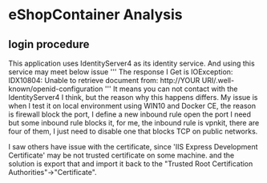 # eShopContainer Analysis

## login procedure
   This application uses IdentityServer4 as its identity service. And using this service may meet below issue
   '''
   The response I Get is IOException: IDX10804: Unable to retrieve document from: http://YOUR URI/.well-known/openid-configuration
   '''
   It means you can not contact with the IdentityServer4 I think, but the reason why this happens differs. My issue is when I test it on local environment using WIN10 and Docker CE, the reason is firewall block the port, I define a new inbound rule open the port I need but some inbound rule blocks it, for me, the inbound rule is vpnkit, there are four of them, I just need to disable one that blocks TCP on public networks.

   I saw others have issue with the certificate, since 'IIS Express Development Certificate' may be not trusted certificate on some machine. and the solution is export that and import it back to the "Trusted Root Certification Authorities"->"Certificate". 
